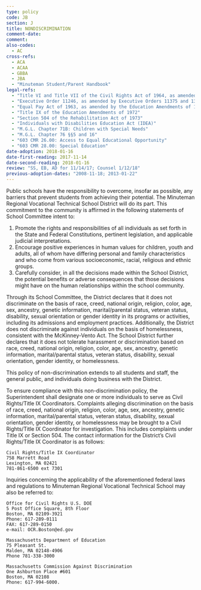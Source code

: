 ```yaml
---
type: policy
code: JB
section: J
title: NONDISCRIMINATION
comment-date: 
comment: 
also-codes:
  - AC
cross-refs:
  - ACA
  - ACAA
  - GBBA
  - JBA
  - "Minuteman Student/Parent Handbook"
legal-refs:
  - "Title VI and Title VII of the Civil Rights Act of 1964, as amended"
  - "Executive Order 11246, as amended by Executive Orders 11375 and 13672"
  - "Equal Pay Act of 1963, as amended by the Education Amendments of 1972"
  - "Title IX of the Education Amendments of 1972"
  - "Section 504 of the Rehabilitation Act of 1973"
  - "Individuals with Disabilities Education Act (IDEA)"
  - "M.G.L. Chapter 71B: Children with Special Needs"
  - "M.G.L. Chapter 76 §§5 and 16"
  - "603 CMR 26.00: Access to Equal Educational Opportunity"
  - "603 CMR 28.00: Special Education"	
date-adoption: 2018-01-16
date-first-reading: 2017-11-14
date-second-reading: 2018-01-16
review: "SS, EB, AD for 11/14/17; Counsel 1/12/18"
previous-adoption-dates: "2008-11-18; 2013-01-22"
---
```


Public schools have the responsibility to overcome, insofar as possible, any barriers that prevent students from achieving their potential. The Minuteman Regional Vocational Technical School District will do its part. This commitment to the community is affirmed in the following statements of School Committee intent to:

1. Promote the rights and responsibilities of all individuals as set forth in the State and Federal Constitutions, pertinent legislation, and applicable judicial interpretations.
2. Encourage positive experiences in human values for children, youth and adults, all of whom have differing personal and family characteristics and who come from various socioeconomic, racial, religious and ethnic groups.
3. Carefully consider, in all the decisions made within the School District, the potential benefits or adverse consequences that those decisions might have on the human relationships within the school community.

Through its School Committee, the District declares that it does not discriminate on the basis of race, creed, national origin, religion, color, age, sex, ancestry, genetic information, marital/parental status, veteran status, disability, sexual orientation or gender identity in its programs or activities, including its admissions and employment practices. Additionally, the District does not discriminate against individuals on the basis of homelessness, consistent with the McKinney-Vento Act. The School District further declares that it does not tolerate harassment or discrimination based on race, creed, national origin, religion, color, age, sex, ancestry, genetic information, marital/parental status, veteran status, disability, sexual orientation, gender identity, or homelessness.

This policy of non-discrimination extends to all students and staff, the general public, and individuals doing business with the District.

To ensure compliance with this non-discrimination policy, the Superintendent shall designate one or more individuals to serve as Civil Rights/Title IX Coordinators. Complaints alleging discrimination on the basis of race, creed, national origin, religion, color, age, sex, ancestry, genetic information, marital/parental status, veteran status, disability, sexual orientation, gender identity, or homelessness may be brought to a Civil Rights/Title IX Coordinator for investigation. This includes complaints under Title IX or Section 504. The contact information for the District’s Civil Rights/Title IX Coordinator is as follows:

	Civil Rights/Title IX Coordinator 
	758 Marrett Road
	Lexington, MA 02421 
	781-861-6500 ext 7301

Inquiries concerning the applicability of the aforementioned federal laws and regulations to Minuteman Regional Vocational Technical School may also be referred to:

	Office for Civil Rights U.S. DOE 
	5 Post Office Square, 8th Floor 
	Boston, MA 02109-3921
	Phone: 617-289-0111
	FAX: 617-289-0150
	e-mail: OCR.Boston@ed.gov

	Massachusetts Department of Education 
	75 Pleasant St. 
	Malden, MA 02148-4906 
	Phone 781-338-3000

	Massachusetts Commission Against Discrimination 
	One Ashburton Place #601
	Boston, MA 02108
	Phone: 617-994-6000.
